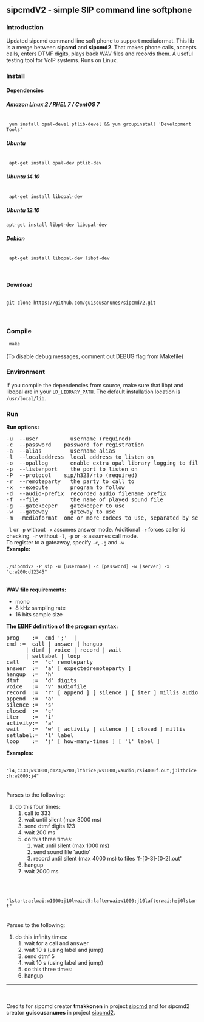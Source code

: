 <html>
<body>
<h2>sipcmdV2 - simple SIP command line softphone</h2>
<h3>Introduction</h3>
<p>
Updated sipcmd command line soft phone to support mediaformat. This lib is a merge between <b>sipcmd</b> and <b>sipcmd2</b>. That makes phone calls, accepts calls, enters DTMF digits, plays back WAV files and records them. A useful testing tool for VoIP systems. Runs on Linux.
</p>
<h3>Install</h3>
<h4>Dependencies</h4>
<p>
<h5>Amazon Linux 2 / RHEL 7 / CentOS 7</h5>
<code> 
 yum install opal-devel ptlib-devel && yum groupinstall 'Development Tools'
</code>
<h5>Ubuntu</h5>
<code> 
 apt-get install opal-dev ptlib-dev 
</code>
<h5>Ubuntu 14.10</h5>
<code> 
 apt-get install libopal-dev
</code>
<h5>Ubuntu 12.10</h5>
<code>apt-get install libpt-dev libopal-dev</code>
</p>
<h5>Debian</h5>
<code> 
 apt-get install libopal-dev libpt-dev 
</code>
<br>
<br>
<h4>Download</h4>
<code>
git clone https://github.com/guisousanunes/sipcmdV2.git
</code>
<br>
<br>
<h3>Compile</h3>
<p>
<code> make </code>
<br>
<br>
(To disable debug messages, comment out DEBUG flag from Makefile)
</p>

<h3>Environment</h3>
<p>
If you compile the dependencies from source, make sure that libpt and libopal are in your <code>LD_LIBRARY_PATH</code>. The default installation location is <code>/usr/local/lib</code>.
</p>

<h3>Run</h3>
<b>Run options:</b>
<pre>
-u <name> --user <name>         username (required)
-c <passw> --password <passw>   password for registration
-a <name> --alias <name>        username alias
-l <addr> --localaddress <addr> local address to listen on
-o <file> --opallog <file>      enable extra opal library logging to file
-p <port> --listenport <port>   the port to listen on
-P <proto> --protocol <proto>   sip/h323/rtp (required)
-r <nmbr> --remoteparty <nmbr>  the party to call to
-x <prog> --execute <prog>      program to follow
-d <prfx> --audio-prefix <prfx> recorded audio filename prefix
-f <file> --file <file>         the name of played sound file
-g <addr> --gatekeeper <addr>   gatekeeper to use
-w <addr> --gateway <addr>      gateway to use
-m  -mediaformat  one or more codecs to use, separated by semicolon; wildcards are supported (e.g. -m "G.711*;G.722*")
</pre>
<p>
<code>-l</code> or <code>-p</code> without <code>-x</code> assumes answer mode. Additional <code>-r</code> forces caller id checking. <code>-r</code> without <code>-l</code>, <code>-p</code> or <code>-x</code> assumes call mode.
<br>
To register to a gateaway, specify <code>-c</code>, <code>-g</code> and <code>-w</code>
<br><b>Example:</b><br><br>
<code>
./sipcmdV2 -P sip -u [username] -c [password] -w [server] -x "c<number>;w200;d12345"
</code>
</p>

<br>
<b>WAV file requirements:</b>
<ul>
<li>mono
<li> 8 kHz sampling rate
<li> 16 bits sample size
</ul>

<b>The EBNF definition of the program syntax:</b>
<pre>
prog	:=  cmd ';' <prog> |
cmd	:=  call | answer | hangup
	  | dtmf | voice | record | wait
	  | setlabel | loop
call	:=  'c' remoteparty
answer	:=  'a' [ expectedremoteparty ]
hangup	:=  'h'
dtmf	:=  'd' digits
voice	:=  'v' audiofile
record	:=  'r' [ append ] [ silence ] [ iter ] millis audiofile
append	:=  'a'
silence	:=  's'
closed	:=  'c'
iter	:=  'i'
activity:=  'a'
wait	:=  'w' [ activity | silence ] [ closed ] millis
setlabel:=  'l' label
loop	:=  'j' [ how-many-times ] [ 'l' label ]
</pre>
<b>Examples:</b><br><br>
<code>
"l4;c333;ws3000;d123;w200;lthrice;ws1000;vaudio;rsi4000f.out;j3lthrice;h;w2000;j4"
</code>
<br><br>
Parses to the following:
<ol>
  <li> do this four times:
    <ol> 
      <li> call to 333
      <li> wait until silent (max 3000 ms)
      <li> send dtmf digits 123
      <li> wait 200 ms 
      <li> do this three times:
      <ol>
        <li> wait until silent (max 1000 ms)
        <li> send sound file 'audio'
        <li> record until silent (max 4000 ms) to files 'f-[0-3]-[0-2].out'
      </ol>
      <li> hangup
      <li> wait 2000 ms
  </ol>
</ol>
<br><br>
<code>
"lstart;a;lwai;w1000;j10lwai;d5;lafterwai;w1000;j10lafterwai;h;j0lstart"
</code>
<br><br>
Parses to the following:
<ol>
  <li> do this infinity times:
    <ol> 
      <li> wait for a call and answer
      <li> wait 10 s (using label and jump)
      <li> send dtmf 5
      <li> wait 10 s (using label and jump)
      <li> do this three times:
      <li> hangup
  </ol>
</ol>
<hr>
<br>
<br>
Credits for sipcmd creator <b>tmakkonen</b> in project <a href="https://github.com/tmakkonen/sipcmd">sipcmd</a> and for sipcmd2 creator <b>guisousanunes</b> in project <a href="https://github.com/guisousanunes/sipcmd2">sipcmd2</a>.
</body>
</html>

